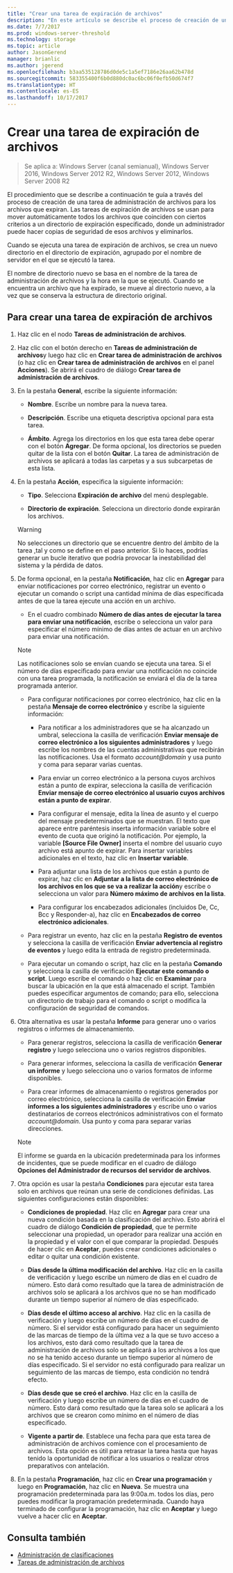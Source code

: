 ```yaml
---
title: "Crear una tarea de expiración de archivos"
description: "En este artículo se describe el proceso de creación de una tarea de administración de archivos para los archivos que están a punto de expirar"
ms.date: 7/7/2017
ms.prod: windows-server-threshold
ms.technology: storage
ms.topic: article
author: JasonGerend
manager: brianlic
ms.author: jgerend
ms.openlocfilehash: b3aa535128786d0de5c1a5ef7186e26aa62b478d
ms.sourcegitcommit: 583355400f6b0d880dc0ac6bc06f0efb50d674f7
ms.translationtype: HT
ms.contentlocale: es-ES
ms.lasthandoff: 10/17/2017
---
```

# <a name="create-a-file-expiration-task"></a>Crear una tarea de expiración de archivos

> Se aplica a: Windows Server (canal semianual), Windows Server 2016, Windows Server 2012 R2, Windows Server 2012, Windows Server 2008 R2

El procedimiento que se describe a continuación te guía a través del proceso de creación de una tarea de administración de archivos para los archivos que expiran. Las tareas de expiración de archivos se usan para mover automáticamente todos los archivos que coinciden con ciertos criterios a un directorio de expiración especificado, donde un administrador puede hacer copias de seguridad de esos archivos y eliminarlos.

Cuando se ejecuta una tarea de expiración de archivos, se crea un nuevo directorio en el directorio de expiración, agrupado por el nombre de servidor en el que se ejecutó la tarea.

El nombre de directorio nuevo se basa en el nombre de la tarea de administración de archivos y la hora en la que se ejecutó. Cuando se encuentra un archivo que ha expirado, se mueve al directorio nuevo, a la vez que se conserva la estructura de directorio original.

## <a name="to-create-a-file-expiration-task"></a>Para crear una tarea de expiración de archivos

1.  Haz clic en el nodo **Tareas de administración de archivos**.

2.  Haz clic con el botón derecho en **Tareas de administración de archivos**y luego haz clic en **Crear tarea de administración de archivos** (o haz clic en **Crear tarea de administración de archivos** en el panel **Acciones**). Se abrirá el cuadro de diálogo **Crear tarea de administración de archivos**.

3.  En la pestaña **General**, escribe la siguiente información:

    -   **Nombre**. Escribe un nombre para la nueva tarea.  

    -   **Descripción**. Escribe una etiqueta descriptiva opcional para esta tarea.  
    
    -   **Ámbito**. Agrega los directorios en los que esta tarea debe operar con el botón **Agregar**. De forma opcional, los directorios se pueden quitar de la lista con el botón **Quitar**. La tarea de administración de archivos se aplicará a todas las carpetas y a sus subcarpetas de esta lista.

4.  En la pestaña **Acción**, especifica la siguiente información:

    -   **Tipo**. Selecciona **Expiración de archivo** del menú desplegable.

    -   **Directorio de expiración**. Selecciona un directorio donde expirarán los archivos.

     > [!Warning]
     > No selecciones un directorio que se encuentre dentro del ámbito de la tarea ,tal y como se define en el paso anterior. Si lo haces, podrías generar un bucle iterativo que podría provocar la inestabilidad del sistema y la pérdida de datos.

5.  De forma opcional, en la pestaña **Notificación**, haz clic en **Agregar** para enviar notificaciones por correo electrónico, registrar un evento o ejecutar un comando o script una cantidad mínima de días especificada antes de que la tarea ejecute una acción en un archivo.

    -   En el cuadro combinado **Número de días antes de ejecutar la tarea para enviar una notificación**, escribe o selecciona un valor para especificar el número mínimo de días antes de actuar en un archivo para enviar una notificación.

     > [!Note]
     > Las notificaciones solo se envían cuando se ejecuta una tarea. Si el número de días especificado para enviar una notificación no coincide con una tarea programada, la notificación se enviará el día de la tarea programada anterior.

    -   Para configurar notificaciones por correo electrónico, haz clic en la pestaña **Mensaje de correo electrónico** y escribe la siguiente información:

        -   Para notificar a los administradores que se ha alcanzado un umbral, selecciona la casilla de verificación **Enviar mensaje de correo electrónico a los siguientes administradores** y luego escribe los nombres de las cuentas administrativas que recibirán las notificaciones. Usa el formato *account@domain* y usa punto y coma para separar varias cuentas.  

        -   Para enviar un correo electrónico a la persona cuyos archivos están a punto de expirar, selecciona la casilla de verificación **Enviar mensaje de correo electrónico al usuario cuyos archivos están a punto de expirar**.

        -   Para configurar el mensaje, edita la línea de asunto y el cuerpo del mensaje predeterminados que se muestran. El texto que aparece entre paréntesis inserta información variable sobre el evento de cuota que originó la notificación. Por ejemplo, la variable **\[Source File Owner\]** inserta el nombre del usuario cuyo archivo está apunto de expirar. Para insertar variables adicionales en el texto, haz clic en **Insertar variable**.

        -   Para adjuntar una lista de los archivos que están a punto de expirar, haz clic en **Adjuntar a la lista de correo electrónico de los archivos en los que se va a realizar la acción**y escribe o selecciona un valor para **Número máximo de archivos en la lista**.

        -   Para configurar los encabezados adicionales (incluidos De, Cc, Bcc y Responder-a), haz clic en **Encabezados de correo electrónico adicionales**.  

    -   Para registrar un evento, haz clic en la pestaña **Registro de eventos** y selecciona la casilla de verificación **Enviar advertencia al registro de eventos** y luego edita la entrada de registro predeterminada.  

    -   Para ejecutar un comando o script, haz clic en la pestaña **Comando** y selecciona la casilla de verificación **Ejecutar este comando o script**. Luego escribe el comando o haz clic en **Examinar** para buscar la ubicación en la que está almacenado el script. También puedes especificar argumentos de comando; para ello, selecciona un directorio de trabajo para el comando o script o modifica la configuración de seguridad de comandos.

6.  Otra alternativa es usar la pestaña **Informe** para generar uno o varios registros o informes de almacenamiento.

    -   Para generar registros, selecciona la casilla de verificación **Generar registro** y luego selecciona uno o varios registros disponibles.  

    -   Para generar informes, selecciona la casilla de verificación **Generar un informe** y luego selecciona uno o varios formatos de informe disponibles.  

    -   Para crear informes de almacenamiento o registros generados por correo electrónico, selecciona la casilla de verificación **Enviar informes a los siguientes administradores** y escribe uno o varios destinatarios de correos electrónicos administrativos con el formato *account@domain*. Usa punto y coma para separar varias direcciones.

     > [!Note]
     > El informe se guarda en la ubicación predeterminada para los informes de incidentes, que se puede modificar en el cuadro de diálogo **Opciones del Administrador de recursos del servidor de archivos**.
        
7. Otra opción es usar la pestaña **Condiciones** para ejecutar esta tarea solo en archivos que reúnan una serie de condiciones definidas. Las siguientes configuraciones están disponibles:

    -   **Condiciones de propiedad**. Haz clic en **Agregar** para crear una nueva condición basada en la clasificación del archivo. Esto abrirá el cuadro de diálogo **Condición de propiedad**, que te permite seleccionar una propiedad, un operador para realizar una acción en la propiedad y el valor con el que comparar la propiedad. Después de hacer clic en **Aceptar**, puedes crear condiciones adicionales o editar o quitar una condición existente.

    -   **Días desde la última modificación del archivo**. Haz clic en la casilla de verificación y luego escribe un número de días en el cuadro de número. Esto dará como resultado que la tarea de administración de archivos solo se aplicará a los archivos que no se han modificado durante un tiempo superior al número de días especificado.

    -   **Días desde el último acceso al archivo**. Haz clic en la casilla de verificación y luego escribe un número de días en el cuadro de número. Si el servidor está configurado para hacer un seguimiento de las marcas de tiempo de la última vez a la que se tuvo acceso a los archivos, esto dará como resultado que la tarea de administración de archivos solo se aplicará a los archivos a los que no se ha tenido acceso durante un tiempo superior al número de días especificado. Si el servidor no está configurado para realizar un seguimiento de las marcas de tiempo, esta condición no tendrá efecto.

    -   **Días desde que se creó el archivo**. Haz clic en la casilla de verificación y luego escribe un número de días en el cuadro de número. Esto dará como resultado que la tarea solo se aplicará a los archivos que se crearon como mínimo en el número de días especificado.  

    -   **Vigente a partir de**. Establece una fecha para que esta tarea de administración de archivos comience con el procesamiento de archivos. Esta opción es útil para retrasar la tarea hasta que hayas tenido la oportunidad de notificar a los usuarios o realizar otros preparativos con antelación.

8.  En la pestaña **Programación**, haz clic en **Crear una programación** y luego en **Programación**, haz clic en **Nueva**. Se muestra una programación predeterminada para las 9:00a.m. todos los días, pero puedes modificar la programación predeterminada. Cuando haya terminado de configurar la programación, haz clic en **Aceptar** y luego vuelve a hacer clic en **Aceptar**.

## <a name="see-also"></a>Consulta también

-   [Administración de clasificaciones](classification-management.md)
-   [Tareas de administración de archivos](file-management-tasks.md)